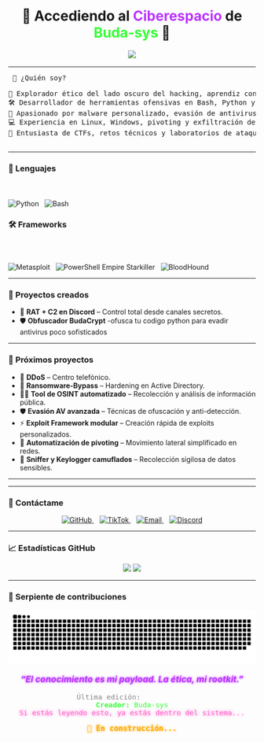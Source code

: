 <h1 align="center">👾 Accediendo al <span style="color:#bb33ff;">Ciberespacio</span> de <span style="color:#33FF33;">Buda-sys</span> 👾</h1>



<p align="center">
  <img src="https://readme-typing-svg.demolab.com?font=Share+Tech+Mono&size=20&pause=1200&color=bb33ff&center=true&vCenter=true&width=750&lines=[+]+Initializing+C2+Connection...;[+]+Deploying+Payloads...;[+]+Session+Active+as+Buda-sys;[#]+Reversing+Environment+Ready." />
</p>


---
<pre>
 👾 ¿Quién soy?

🧠 Explorador ético del lado oscuro del hacking, aprendiz constante en explotación, evasión y sigilo digital.  
🛠️ Desarrollador de herramientas ofensivas en Bash, Python y PowerShell.  
🦠 Apasionado por malware personalizado, evasión de antivirus y persistencia avanzada.  
💻 Experiencia en Linux, Windows, pivoting y exfiltración de datos.  
🚩 Entusiasta de CTFs, retos técnicos y laboratorios de ataque y defensa.

</pre>

---

### 🧰 Lenguajes
<div align="left">
  <strong style="color:#33FF33; font-size: 16px;"></strong><br><br>
  <img src="https://img.shields.io/badge/-Python-000000?style=flat&logo=python&logoColor=33FF33" alt="Python" />&nbsp;&nbsp;
  <img src="https://img.shields.io/badge/-Bash-000000?style=flat&logo=gnu-bash&logoColor=33FF33" alt="Bash" />
</div>

### 🛠️ Frameworks
<div align="left" style="margin-top: 25px;">
  <strong style="color:#bb33ff; font-size: 16px;"></strong><br><br>
  <img src="https://img.shields.io/badge/-Metasploit-000000?style=flat&logo=metasploit&logoColor=bb33ff" alt="Metasploit" />&nbsp;&nbsp;
  <img src="https://img.shields.io/badge/-PowerShell_Empire_Starkiller-000000?style=flat&logo=powershell&logoColor=660066" alt="PowerShell Empire Starkiller" />&nbsp;&nbsp;
  <img src="https://img.shields.io/badge/-BloodHound-000000?style=flat&logo=bloodhound&logoColor=white" alt="BloodHound" />
</div>



---

### 🧪 Proyectos creados

- 🧠 **RAT + C2 en Discord** – Control total desde canales secretos.  
- 🛡️ **Obfuscador BudaCrypt** -ofusca tu codigo python para evadir antivirus poco sofisticados

---

### 🧪 Próximos proyectos

- 🦠 **DDoS** – Centro telefónico.  
- 🔐 **Ransomware-Bypass** – Hardening en Active Directory.  
- 🕵️‍♂️ **Tool de OSINT automatizado** – Recolección y análisis de información pública.  
- 🛡️ **Evasión AV avanzada** – Técnicas de ofuscación y anti-detección.  
- ⚡ **Exploit Framework modular** – Creación rápida de exploits personalizados.  
- 🔄 **Automatización de pivoting** – Movimiento lateral simplificado en redes.  
- 📡 **Sniffer y Keylogger camuflados** – Recolección sigilosa de datos sensibles.     

---


---

### 📡 Contáctame

<p align="center">
  <a href="https://github.com/buda-sys" target="_blank">
    <img src="https://cdn.jsdelivr.net/npm/simple-icons@v9/icons/github.svg" width="30" title="GitHub" />
  </a> &nbsp;&nbsp;
 
  <a href="https://www.tiktok.com/@buda_sys" target="_blank">
    <img src="https://cdn.jsdelivr.net/npm/simple-icons@v9/icons/tiktok.svg" width="30" title="TikTok" />
  </a> &nbsp;&nbsp;
  <a href="Mail --> dark.exe1001@gmail.com">
    <img src="https://cdn.jsdelivr.net/npm/simple-icons@v9/icons/protonmail.svg" width="30" title="Email" />
  </a> &nbsp;&nbsp;
  <a href="https://discord.gg/demondark00" target="_blank">
    <img src="https://cdn.jsdelivr.net/npm/simple-icons@v9/icons/discord.svg" width="30" title="Discord" />
  </a>
</p>

---

### 📈 Estadísticas GitHub

<p align="center">
  <img src="https://github-readme-stats.vercel.app/api?username=buda-sys&theme=tokyonight&show_icons=true&count_private=true&hide_border=true" width="49%" />
  <img src="https://github-readme-stats.vercel.app/api/top-langs/?username=buda-sys&theme=tokyonight&layout=compact&hide_border=true" width="49%" />
</p>

---

### 🐍 Serpiente de contribuciones 

<p align="center">
  <img src="https://raw.githubusercontent.com/Platane/snk/output/github-contribution-grid-snake-dark.svg" alt="snake animation dark" />
</p>


<p align="center" style="font-style: italic; font-weight: bold; color:#bb33ff; font-size:1.1rem; text-shadow: 0 0 4px #bb33ff;">
  “El conocimiento es mi payload. La ética, mi rootkit.”
</p>

<p align="center" style="font-size: 0.9rem; color: #888; font-family: monospace;">
  Última edición: <strong style="color:#ffffff;">26/07/2025</strong><br />
  <strong style="color:#33FF33;">Creador:</strong> <a href="https://github.com/buda-sys" style="color:#33FF33; text-decoration: none;">Buda-sys</a><br />
  <span style="color:#ff66cc; text-shadow: 0 0 6px #ff66cc;">Si estás leyendo esto, ya estás dentro del sistema...</span>
</p>

<p align="center" style="font-size: 0.95rem; font-weight: bold; color: #ffaa00; text-shadow: 0 0 5px #ffaa00; font-family: monospace;">
  🚧 En construcción...
</p>




